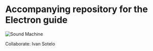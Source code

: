 # Accompanying repository for the Electron guide

![Sound Machine](https://rawgithub.com/bojzi/sound-machine/master/sketch/sound-machine.png)

Collaborate: Ivan Sotelo
